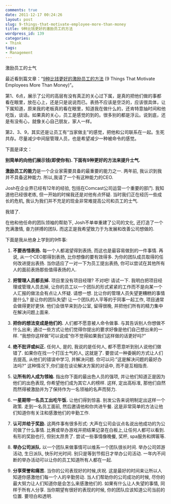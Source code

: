 ```yaml
---
comments: true
date: 2011-12-17 00:24:26
layout: post
slug: 9-things-that-motivate-employee-more-than-money
title: 9种比钱更好的激励员工的方法
wordpress_id: 139
categories:
- Think
tags:
- Management
---
```


激励员工的士气

最近看到篇文章：“[9种比钱更好的激励员工的方法](http://goo.gl/ushlH) (9 Things That Motivate Employees More Than Money)”。

第1、6点，展示了公司的高层有没有真正的关心过下属，是真的把他们做的事都看在眼里，放在心上，还是只是说说而已。表扬不应该是空泛的，应该很具体，让下属知道，原来我的老板真的看在眼里，知道我在做什么的，还肯特意抽时间和他吃饭，谈话。如果真的关心，员工是感觉的到的。很多别的都是浮云。说到底，还是有没有心，就像关心自己朋友，家人一样。

第2、3、9，其实还是让员工有“当家做主”的感觉，把他和公司联系在一起。生死共存。尽量减少中间层管理人员，也是希望减少一种被命令的感觉。

下面是译文：

**别简单的向他们展示钱(即使你有). 下面有9种更好的方法来提升士气.**

**激励员工的能力**是一个企业家需要具备的最重要的能力之一. 两年前, 我认识到我并不具备这种能力. 所以,我请了一个有这种能力的CEO.

Josh在企业界已经有12年的经验, 包括在Comcast公司运营一个重要的部门. 我知道他已经很老练, 但一开始的时候我还是对他有点怀疑. 当时我们正在经历一些成长的危机, 我认为我们并不充足的现金非常难提高公司和员工的士气.

我错了.

在他和他任命的团队领袖的帮助下, Josh不单单重建了公司的文化, 还打造了一个充满激情, 奋力拼搏的团队. 而这正是我希望致力于为发展和改善公司想做的.

下面是我从他身上学到的9件事:




  1. **不要吝惜表扬.** 每一个人都渴望得到表扬, 而这也是最容易做到的一件事情. 再说, 从一个CEO那得到表扬, 比你想像的要有效得多. 为你的团队成员取得的任何改进提出表扬. 当你适应了一对一下为员工提出表扬, 你可以尝试在其他所有人的面前表扬那些值得表扬的人.




  2. **把管理人员都去掉.** 项目里没有项目经理? 不对吧! 请试一下. 我明白把项目经理或管理人员去掉, 让你的员工以一个团队的形式紧紧的工作而不是向某一个人汇报的做法会有点让人怀疑. 请想一想. 比让你的管理人员失望更糟糕的事情是什么? 是让你的团队失望! 让一个团队的人平等的于同事一起工作, 项目通常会做得更好更快. 他们会很早来到办公室, 留得很晚, 并把他们所有的精力集中在解决问题上面来.




  3. **把你的想法变成是他们的.** 人们都不愿意被人命令做事. 与其告诉别人你想做不什么出来; 通过一些方式让他们觉得你提出的要求好像是他们自己想出来的一样. “我想你这样做”可以说成”你不觉得如果我们这样做的话更好吗?”




  4. **绝不批评或纠正.** 任何人, 是的, 我说的是任何人, 都不愿意听到别人说他们做错了. 如果你在找一个打压士气的人, 这就是了. 要尝试一种委婉的方式让人们去提高, 从他们的错误中学习, 并解决问题. 你可以问:”这是解决问题的最好办法吗?” 这种情况下,你们是在谈论解决方案的对话中, 而不是互相指责.




  5. **让所有的人成为领袖.** 指出你下面的最出色人员的强项, 并让他们知道正是因为他们的出色表现, 你希望他们成为其它人的榜样. 这样, 定出高标准, 那他们自然而然得被激励并为了保持作为一名领袖的名声而努力.




  6. **一星期带一名员工出吃午饭.** 让他们得到惊喜. 别发公告来说明制定出这样一个政策. 走到一名员工面前, 然后邀请他和你共进午餐. 这是非常简单的方法让他们知道你有关注和感激他们的辛勤工作.




  7. **认可并给于奖励.** 这两件事有很多形式: 大声在公司会议点名说出他成功的为公司做了什么事情. 比赛或举办游戏并把结果记录在白板上,让任何人都可以看到. 有形的奖励也行, 但别太昂贵了. 尝试一些事情像晚餐, 奖杯, spa服务和牌匾等.




  8. **举办公司派队.** 以一个团队来做事情可以维系一个团队很长时间. 举办公司郊游活动, 生日派队, 快乐时光时间. 别只是等到节假日才举办公司活动. 一年内不间断的举办活动可以让你的员工知道所有人都在一起.




  9. **分享荣誉和痛苦.** 当你的公司表现好的时候,庆祝. 这是最好的时间来让所以人知道你感激他们每一个人的辛勤劳动. 当人们帮助你的公司成功的时候, 尽你的最大努力让人们知道你是会怎么来感激他们的. 如果有什么让人失望的事情, 同样于所有人分享. 当你期望有很好的表现的时候, 你的团队应该知道公司当前的位置. 要坦白和透明.


